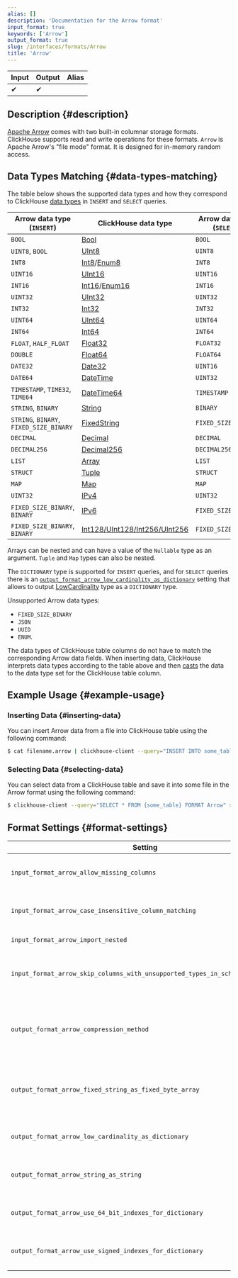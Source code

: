 ```yaml
---
alias: []
description: 'Documentation for the Arrow format'
input_format: true
keywords: ['Arrow']
output_format: true
slug: /interfaces/formats/Arrow
title: 'Arrow'
---
```


| Input | Output | Alias |
|-------|--------|-------|
| ✔     | ✔      |       |

## Description {#description}

[Apache Arrow](https://arrow.apache.org/) comes with two built-in columnar storage formats. ClickHouse supports read and write operations for these formats.
`Arrow` is Apache Arrow's "file mode" format. It is designed for in-memory random access.

## Data Types Matching {#data-types-matching}

The table below shows the supported data types and how they correspond to ClickHouse [data types](/sql-reference/data-types/index.md) in `INSERT` and `SELECT` queries.

| Arrow data type (`INSERT`)              | ClickHouse data type                                                                                       | Arrow data type (`SELECT`) |
|-----------------------------------------|------------------------------------------------------------------------------------------------------------|----------------------------|
| `BOOL`                                  | [Bool](/sql-reference/data-types/boolean.md)                                                       | `BOOL`                     |
| `UINT8`, `BOOL`                         | [UInt8](/sql-reference/data-types/int-uint.md)                                                     | `UINT8`                    |
| `INT8`                                  | [Int8](/sql-reference/data-types/int-uint.md)/[Enum8](/sql-reference/data-types/enum.md)   | `INT8`                     |
| `UINT16`                                | [UInt16](/sql-reference/data-types/int-uint.md)                                                    | `UINT16`                   |
| `INT16`                                 | [Int16](/sql-reference/data-types/int-uint.md)/[Enum16](/sql-reference/data-types/enum.md) | `INT16`                    |
| `UINT32`                                | [UInt32](/sql-reference/data-types/int-uint.md)                                                    | `UINT32`                   |
| `INT32`                                 | [Int32](/sql-reference/data-types/int-uint.md)                                                     | `INT32`                    |
| `UINT64`                                | [UInt64](/sql-reference/data-types/int-uint.md)                                                    | `UINT64`                   |
| `INT64`                                 | [Int64](/sql-reference/data-types/int-uint.md)                                                     | `INT64`                    |
| `FLOAT`, `HALF_FLOAT`                   | [Float32](/sql-reference/data-types/float.md)                                                      | `FLOAT32`                  |
| `DOUBLE`                                | [Float64](/sql-reference/data-types/float.md)                                                      | `FLOAT64`                  |
| `DATE32`                                | [Date32](/sql-reference/data-types/date32.md)                                                      | `UINT16`                   |
| `DATE64`                                | [DateTime](/sql-reference/data-types/datetime.md)                                                  | `UINT32`                   |
| `TIMESTAMP`, `TIME32`, `TIME64`         | [DateTime64](/sql-reference/data-types/datetime64.md)                                              | `TIMESTAMP`                |
| `STRING`, `BINARY`                      | [String](/sql-reference/data-types/string.md)                                                      | `BINARY`                   |
| `STRING`, `BINARY`, `FIXED_SIZE_BINARY` | [FixedString](/sql-reference/data-types/fixedstring.md)                                            | `FIXED_SIZE_BINARY`        |
| `DECIMAL`                               | [Decimal](/sql-reference/data-types/decimal.md)                                                    | `DECIMAL`                  |
| `DECIMAL256`                            | [Decimal256](/sql-reference/data-types/decimal.md)                                                 | `DECIMAL256`               |
| `LIST`                                  | [Array](/sql-reference/data-types/array.md)                                                        | `LIST`                     |
| `STRUCT`                                | [Tuple](/sql-reference/data-types/tuple.md)                                                        | `STRUCT`                   |
| `MAP`                                   | [Map](/sql-reference/data-types/map.md)                                                            | `MAP`                      |
| `UINT32`                                | [IPv4](/sql-reference/data-types/ipv4.md)                                                          | `UINT32`                   |
| `FIXED_SIZE_BINARY`, `BINARY`           | [IPv6](/sql-reference/data-types/ipv6.md)                                                          | `FIXED_SIZE_BINARY`        |
| `FIXED_SIZE_BINARY`, `BINARY`           | [Int128/UInt128/Int256/UInt256](/sql-reference/data-types/int-uint.md)                             | `FIXED_SIZE_BINARY`        |

Arrays can be nested and can have a value of the `Nullable` type as an argument. `Tuple` and `Map` types can also be nested.

The `DICTIONARY` type is supported for `INSERT` queries, and for `SELECT` queries there is an [`output_format_arrow_low_cardinality_as_dictionary`](/operations/settings/formats#output_format_arrow_low_cardinality_as_dictionary) setting that allows to output [LowCardinality](/sql-reference/data-types/lowcardinality.md) type as a `DICTIONARY` type.

Unsupported Arrow data types: 
- `FIXED_SIZE_BINARY`
- `JSON`
- `UUID`
- `ENUM`.

The data types of ClickHouse table columns do not have to match the corresponding Arrow data fields. When inserting data, ClickHouse interprets data types according to the table above and then [casts](/sql-reference/functions/type-conversion-functions#cast) the data to the data type set for the ClickHouse table column.

## Example Usage {#example-usage}

### Inserting Data {#inserting-data}

You can insert Arrow data from a file into ClickHouse table using the following command:

```bash
$ cat filename.arrow | clickhouse-client --query="INSERT INTO some_table FORMAT Arrow"
```

### Selecting Data {#selecting-data}

You can select data from a ClickHouse table and save it into some file in the Arrow format using the following command:

```bash
$ clickhouse-client --query="SELECT * FROM {some_table} FORMAT Arrow" > {filename.arrow}
```

## Format Settings {#format-settings}

| Setting                                                                                                                  | Description                                                                                        | Default      |
|--------------------------------------------------------------------------------------------------------------------------|----------------------------------------------------------------------------------------------------|--------------|
| `input_format_arrow_allow_missing_columns`                                                                               | Allow missing columns while reading Arrow input formats                                            | `1`          |
| `input_format_arrow_case_insensitive_column_matching`                                                                    | Ignore case when matching Arrow columns with CH columns.                                           | `0`          |
| `input_format_arrow_import_nested`                                                                                       | Obsolete setting, does nothing.                                                                    | `0`          |
| `input_format_arrow_skip_columns_with_unsupported_types_in_schema_inference`                                             | Skip columns with unsupported types while schema inference for format Arrow                        | `0`          |
| `output_format_arrow_compression_method`                                                                                 | Compression method for Arrow output format. Supported codecs: lz4_frame, zstd, none (uncompressed) | `lz4_frame`  |
| `output_format_arrow_fixed_string_as_fixed_byte_array`                                                                   | Use Arrow FIXED_SIZE_BINARY type instead of Binary for FixedString columns.                        | `1`          |
| `output_format_arrow_low_cardinality_as_dictionary`                                                                      | Enable output LowCardinality type as Dictionary Arrow type                                         | `0`          |
| `output_format_arrow_string_as_string`                                                                                   | Use Arrow String type instead of Binary for String columns                                         | `1`          |
| `output_format_arrow_use_64_bit_indexes_for_dictionary`                                                                  | Always use 64 bit integers for dictionary indexes in Arrow format                                  | `0`          |
| `output_format_arrow_use_signed_indexes_for_dictionary`                                                                  | Use signed integers for dictionary indexes in Arrow format                                         | `1`          |
